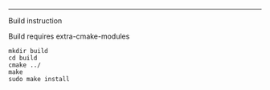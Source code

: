 ---
Build instruction


Build requires extra-cmake-modules


```
mkdir build
cd build
cmake ../
make
sudo make install
```

